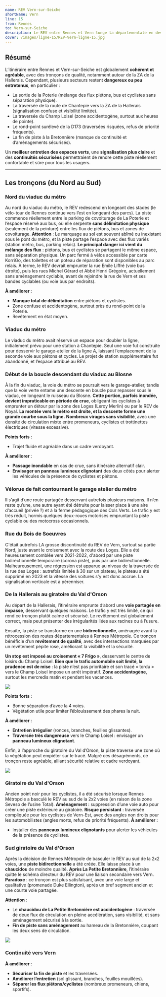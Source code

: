 ```yaml
---
name: REV Vern-sur-Seiche
shortName: Vern
line: 15
from: Rennes
to: Vern-sur-Seiche
description: Le REV entre Rennes et Vern longe la départementale en desservant le Val d'Orson. Il est prolongé par une liaison secondaire vers Saint Armel et Bourgbarré.
cover: /images/ligne-15/REV-Vern-ligne-15.jpg
---
```


## Résumé
L’itinéraire entre Rennes et Vern-sur-Seiche est globalement **cohérent et agréable**, avec des tronçons de qualité, notamment autour de la ZA de la Hallerais. Cependant, plusieurs secteurs restent **dangereux ou peu entretenus**, en particulier :
- La sortie de la Poterie (mélange des flux piétons, bus et cyclistes sans séparation physique).
- La traversée de la route de Chantepie vers la ZA de la Hallerais (signalisation confuse et visibilité limitée).
- La traversée du Champ Loisel (zone accidentogène, surtout aux heures de pointe).
- Le rond-point surélevé de la D173 (traversées risquées, refus de priorité fréquents).
- La fin de piste à la Bretonnière (manque de continuité et d’aménagements sécurisés).

Un **meilleur entretien des espaces verts**, une **signalisation plus claire** et des **continuités sécurisées** permettraient de rendre cette piste réellement confortable et sûre pour tous les usagers.

---

## Les tronçons (du Nord au Sud)

### Nord du viaduc du métro
Au nord du viaduc du métro, le REV redescend en longeant des stades (le vélo-tour de Rennes continue vers l’est en longeant des parcs). La piste commence réellement entre le parking de covoiturage de La Poterie et l’espace réservé aux bus, où elle serpente **sans délimitation physique** (seulement de la peinture) entre les flux de piétons, bus et zones de covoiturage.
**Attention** : Le marquage au sol est souvent abîmé ou inexistant sous le pont du métro, et la piste partage l’espace avec des flux variés (station métro, bus, parking relais). **Le principal danger ici vient du mélange des flux** : piétons, bus et cyclistes se partagent le même espace, sans séparation physique.
Un parc fermé à vélos accessible par carte KorriGo, des toilettes et un poteau de réparation sont disponibles au parc relais.
À terme, le REV devrait emprunter la rue Emile Liffré (voie bus étroite), puis les rues Michel Gérard et Abbé Henri Grégoire, actuellement sans aménagement cyclable, avant de rejoindre la rue de Vern et ses bandes cyclables (ou voie bus par endroits).

**À améliorer** :
- **Manque total de délimitation** entre piétons et cyclistes.
- Zone confuse et accidentogène, surtout près du rond-point de la Poterie.
- Revêtement en état moyen.

### Viaduc du métro
Le viaduc du métro avait réservé un espace pour doubler la ligne, initialement prévu pour une station à Chantepie. Seul une voie fut construite pour desservir le garage-atelier de la ligne A, laissant l’emplacement de la seconde voie aux piétons et cycles. Le projet de station supplémentaire fut abandonné, et l’espace attribué au REV.

### Début de la boucle descendant du viaduc au Blosne
À la fin du viaduc, la voie du métro se poursuit vers le garage-atelier, tandis que la voie verte entame une descente en boucle pour repasser sous le viaduc, en longeant le ruisseau du Blosne. **Cette portion, parfois inondée, devient impraticable en période de crue**, obligeant les cyclistes à emprunter un détour par la zone des Loges (Leroy Merlin) ou par le REV de Noyal.
**La montée vers le métro est droite, et la descente forme une grande courbe sous la ligne.** **Nombreux virages sans visibilité**, avec une densité de circulation mixte entre promeneurs, cyclistes et trottinettes électriques (vitesse excessive).

**Points forts** :
- Trajet fluide et agréable dans un cadre verdoyant.

**À améliorer** :
- **Passage inondable** en cas de crue, sans itinéraire alternatif clair.
- **Envisager un panneau lumineux clignotant** des deux côtés pour alerter les véhicules de la présence de cyclistes et piétons.

### Vélorue de fait contournant le garage atelier du métro
Il s’agit d’une route partagée desservant autrefois plusieurs maisons. Il n’en reste qu’une, une autre ayant été détruite pour laisser place à une aire d’accueil (privée ?) et à la ferme pédagogique des Cols Verts. Le trafic y est très réduit, hormis quelques deux-roues motorisés empruntant la piste cyclable ou des motocross occasionnels.

### Rue du Bois de Soeuvres
C'était autrefois LA grosse discontinuité du REV de Vern, surtout sa partie Nord, juste avant le croisement avec la route des Loges.
Elle a été heureusement comblée vers 2021-2022, d'abord par une piste bidirectionnelle temporaire (corona piste), puis par une bidirectionnelle.
Malheureusement, une régression est apparue au niveau de la traversée de la rue des Loges : autrefois limitée à 30 sur un plateau, le plateau a été supprimé en 2023 et la vitesse des voitures s'y est donc accrue. La signalisation verticale est à pérenniser.


### De la Hallerais au giratoire du Val d'Orson
Au départ de la Hallerais, l’itinéraire emprunte d’abord une **voie partagée en impasse**, desservant quelques maisons. Le trafic y est très limité, ce qui rend ce tronçon plutôt calme et sécurisé. Le revêtement est globalement correct, mais peut présenter des irrégularités liées aux racines ou à l’usure.

Ensuite, la piste se transforme en une **bidirectionnelle**, aménagée avant la rétrocession des routes départementales à Rennes Métropole. Ce tronçon bénéficie d’un **revêtement de qualité**, avec des intersections marquées par un revêtement pépite rose, améliorant la visibilité et la sécurité.

**Un stop est imposé au croisement « 7 Frigo »**, desservant le centre de loisirs du Champ Loisel. **Bien que le trafic automobile soit limité, la prudence est de mise** : la piste n’est pas prioritaire et son tracé « tordu » vers le Champ Loisel impose un arrêt impératif. **Zone accidentogène**, surtout les mercredis matin et pendant les vacances.

![](/images/ligne-15/REV-Vern-ligne-15-champ-loisel.jpg)

**Points forts** :
- Bonne séparation d’avec la 4 voies.
- Végétation utile pour limiter l’éblouissement des phares la nuit.

**À améliorer** :
- **Entretien irrégulier** (ronces, branches, feuilles glissantes).
- **Traversée très dangereuse** vers le Champ Loisel : envisager un **panneau lumineux clignotant**.

Enfin, à l’approche du giratoire du Val d’Orson, la piste traverse une zone où la végétation peut empiéter sur le tracé. Malgré ces désagréments, ce tronçon reste agréable, alliant sécurité relative et cadre verdoyant.

![](/images/ligne-15/REV-Vern-ligne-15-avant-val-dorson-giratoire.jpg)

### Giratoire du Val d'Orson
Ancien point noir pour les cyclistes, il a été sécurisé lorsque Rennes Métropole a basculé le REV au sud de la 2x2 voies (en raison de la zone Seveso de l’usine Total). **Aménagement** : suppression d’une voie auto pour créer une piste extérieure au giratoire.
**Risque persistant** : traversée compliquée pour les cyclistes de Vern-Est, avec des angles non droits pour les automobilistes (angles morts, refus de priorité fréquents).
**À améliorer** :
- Installer des **panneaux lumineux clignotants** pour alerter les véhicules de la présence de cyclistes.

### Sud giratoire du Val d'Orson
Après la décision de Rennes Métropole de basculer le REV au sud de la 2x2 voies, une **piste bidirectionnelle** a été créée. Elle laisse place à un **chaucidou** de moindre qualité.
**Après La Petite Bretonnière**, l’itinéraire quitte le schéma directeur du REV pour une liaison secondaire vers Vern. **Paradoxe** : ce tronçon est plus satisfaisant, avec une voie large et qualitative (promenade Duke Ellington), après un bref segment ancien et une courte voie partagée.

**Attention** :
- Le **chaucidou de La Petite Bretonnière est accidentogène** : traversée de deux flux de circulation en pleine accélération, sans visibilité, et sans aménagement sécurisé à la sortie.
- **Fin de piste sans aménagement** au hameau de la Bretonnière, coupant les deux sens de circulation.

![](/images/ligne-15/REV-Vern-ligne-15-Bretonniere.jpg)

### Continuité vers Vern

**À améliorer** :
- **Sécuriser la fin de piste** et les traversées.
- **Améliorer l’entretien** (sol glissant, branches, feuilles mouillées).
- **Séparer les flux piétons/cyclistes** (nombreux promeneurs, chiens, sportifs).
